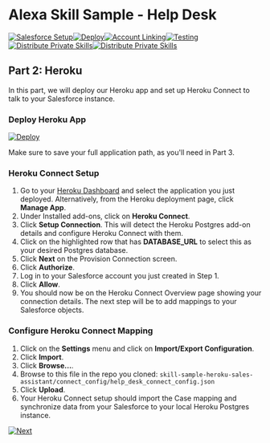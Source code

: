 # Alexa Skill Sample - Help Desk

[![Salesforce Setup](https://m.media-amazon.com/images/G/01/mobile-apps/dex/alexa/alexa-skills-kit/tutorials/tutorial-page-marker-1-done._TTH_.png)](./1-salesforce-setup.md)[![Deploy](https://m.media-amazon.com/images/G/01/mobile-apps/dex/alexa/alexa-skills-kit/tutorials/tutorial-page-marker-2-on._TTH_.png)](./2-heroku.md)[![Account Linking](https://m.media-amazon.com/images/G/01/mobile-apps/dex/alexa/alexa-skills-kit/tutorials/tutorial-page-marker-3-off._TTH_.png)](./3-deploy.md)[![Testing](https://m.media-amazon.com/images/G/01/mobile-apps/dex/alexa/alexa-skills-kit/tutorials/tutorial-page-marker-4-off._TTH_.png)](./4-account-linking.md)[![Distribute Private Skills](https://m.media-amazon.com/images/G/01/mobile-apps/dex/alexa/alexa-skills-kit/tutorials/tutorial-page-marker-5-off._TTH_.png)](./5-testing.md)[![Distribute Private Skills](https://m.media-amazon.com/images/G/01/mobile-apps/dex/alexa/alexa-skills-kit/tutorials/tutorial-page-marker-6-off._TTH_.png)](./6-distribute-private-skills.md)

## Part 2: Heroku 

In this part, we will deploy our Heroku app and set up Heroku Connect to talk to your Salesforce instance.

### Deploy Heroku App

[![Deploy](https://www.herokucdn.com/deploy/button.png)](https://www.heroku.com/deploy?template=https://github.com/alexa/alexa-heroku-help-desk-sample)

Make sure to save your full application path, as you'll need in Part 3.

### Heroku Connect Setup

1. Go to your [Heroku Dashboard](https://dashboard.heroku.com/) and select the application you just deployed. Alternatively, from the Heroku deployment page, click **Manage App**.
2. Under Installed add-ons, click on **Heroku Connect**.
3. Click **Setup Connection**. This will detect the Heroku Postgres add-on details and configure Heroku Connect with them.
4. Click on the highlighted row that has **DATABASE_URL** to select this as your desired Postgres database.
5. Click **Next** on the Provision Connection screen.
6. Click **Authorize**.
7. Log in to your Salesforce account you just created in Step 1.
8. Click **Allow**.
9. You should now be on the Heroku Connect Overview page showing your connection details. The next step will be to add mappings to your Salesforce objects.

### Configure Heroku Connect Mapping

1. Click on the **Settings** menu and click on **Import/Export Configuration**.
2. Click **Import**.
3. Click **Browse...**.
4. Browse to this file in the repo you cloned: ```skill-sample-heroku-sales-assistant/connect_config/help_desk_connect_config.json```
5. Click **Upload**.
6. Your Heroku Connect setup should import the Case mapping and synchronize data from your Salesforce to your local Heroku Postgres instance.

[![Next](https://m.media-amazon.com/images/G/01/mobile-apps/dex/alexa/alexa-skills-kit/tutorials/button-next._TTH_.png)](./3-deploy.md)
